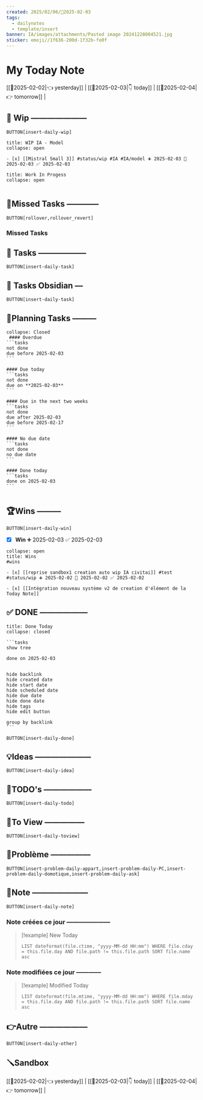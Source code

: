 ```yaml
---
created: 2025/02/06/📒2025-02-03
tags:
  - dailynotes
  - template/insert
banner: IA/images/attachments/Pasted image 20241228004521.jpg
sticker: emoji//1f636-200d-1f32b-fe0f
---
```

# My Today Note

[[📒2025-02-02|👈 yesterday]] | [[📒2025-02-03|👇 today]] | [[📒2025-02-04|👉 tomorrow]] |

## 🚧 Wip ———————

`BUTTON[insert-daily-wip]`

 
 
`````ad-example
title: WIP IA - Model
collapse: open

- [x] [[Mistral Small 3]] #status/wip #IA #IA/model ➕ 2025-02-03 🛫 2025-02-03 ✅ 2025-02-03

`````
 
`````ad-example
title: Work In Progess
collapse: open


`````
 
 




 

## 🥷Missed Tasks ————

`BUTTON[rollover,rollover_revert]`

### Missed Tasks



## 🚀 Tasks ——————

 `BUTTON[insert-daily-task]`
 
 

## 🚀 Tasks Obsidian — 

`BUTTON[insert-daily-task]`



## 📅Planning Tasks ———

``````ad-cite
collapse: Closed
 #### Overdue
```tasks
not done
due before 2025-02-03
```

#### Due today
```tasks
not done
due on **2025-02-03**
```

#### Due in the next two weeks
```tasks
not done
due after 2025-02-03
due before 2025-02-17
```

#### No due date
```tasks
not done
no due date
```

#### Done today
```tasks
done on 2025-02-03
```


``````

## 🏆Wins ———

`BUTTON[insert-daily-win]`

 - [x] **Win**  ➕ 2025-02-03 ✅ 2025-02-03
 
`````ad-check
collapse: open
title: Wins
#wins 

- [x] [[reprise sandbox1 creation auto wip IA civitai]] #test #status/wip ➕ 2025-02-02 🛫 2025-02-02 ✅ 2025-02-02

- [x] [[Intégration nouveau système v2 de creation d'élément de la Today Note]]
`````


## ✅ DONE ——————

``````ad-tip
title: Done Today
collapse: closed

```tasks
show tree 

done on 2025-02-03


hide backlink
hide created date
hide start date
hide scheduled date
hide due date
hide done date
hide tags
hide edit button

group by backlink
```

``````

 `BUTTON[insert-daily-done]`
 


## 💡Ideas ———————

 `BUTTON[insert-daily-idea]`

 

## 📎TODO's ——————

`BUTTON[insert-daily-todo]`

 

## 👀To View —————

`BUTTON[insert-daily-toview]`



## 🚨Problème —————

`BUTTON[insert-problem-daily-appart,insert-problem-daily-PC,insert-problem-daily-domotique,insert-problem-daily-ask]`


## 📝Note ———————

`BUTTON[insert-daily-note]`


### Note créées ce jour ———————
> [!example] New Today
> ```dataview
> LIST dateformat(file.ctime, "yyyy-MM-dd HH:mm") WHERE file.cday = this.file.day AND file.path != this.file.path SORT file.name asc
> ```
> 
### Note modifiées ce jour ————
> [!example] Modified Today
> ```dataview 
> LIST dateformat(file.mtime, "yyyy-MM-dd HH:mm") WHERE file.mday = this.file.day AND file.path != this.file.path SORT file.name asc
> ```
> 


## 👉Autre ——————

`BUTTON[insert-daily-other]`


## 🪛Sandbox 







[[📒2025-02-02|👈 yesterday]] | [[📒2025-02-03|👇 today]] | [[📒2025-02-04|👉 tomorrow]] |
